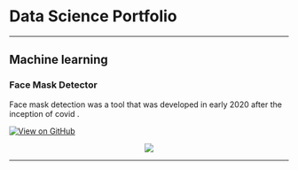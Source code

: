 # Data Science Portfolio
---
## Machine learning

### Face Mask Detector

Face mask detection was a tool that was developed in early 2020 after the inception of covid .

[![View on GitHub](https://img.shields.io/badge/GitHub-View_on_GitHub-blue?logo=GitHub)](https://github.com/GautiBhutani/Face-Mask-Detector)

<center><img src="https://github.com/GautiBhutani/portfolio/tree/master/assets/img/Machine-Learning-in-Fraud-Detection.jpg"/></center>

---




